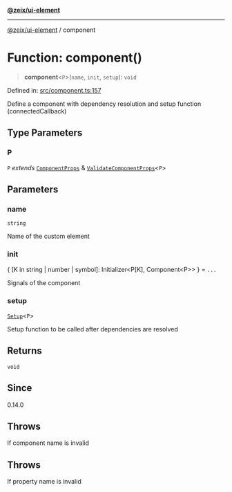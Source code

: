 [**@zeix/ui-element**](../README.md)

***

[@zeix/ui-element](../globals.md) / component

# Function: component()

> **component**\<`P`\>(`name`, `init`, `setup`): `void`

Defined in: [src/component.ts:157](https://github.com/zeixcom/ui-element/blob/a3d8c74b49b5869fe7d19ae9f979ed1d37f1f695/src/component.ts#L157)

Define a component with dependency resolution and setup function (connectedCallback)

## Type Parameters

### P

`P` *extends* [`ComponentProps`](../type-aliases/ComponentProps.md) & [`ValidateComponentProps`](../type-aliases/ValidateComponentProps.md)\<`P`\>

## Parameters

### name

`string`

Name of the custom element

### init

\{ \[K in string \| number \| symbol\]: Initializer\<P\[K\], Component\<P\>\> \} = `...`

Signals of the component

### setup

[`Setup`](../type-aliases/Setup.md)\<`P`\>

Setup function to be called after dependencies are resolved

## Returns

`void`

## Since

0.14.0

## Throws

If component name is invalid

## Throws

If property name is invalid
